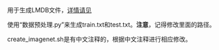 用于生成LMDB文件，[详情请见](https://www.cnblogs.com/dengshunge/p/10841108.html)

使用“数据预处理.py”来生成train.txt和test.txt。**注意**，记得修改里面的路径。

create_imagenet.sh是有中文注释的，根据中文注释进行相应修改。
